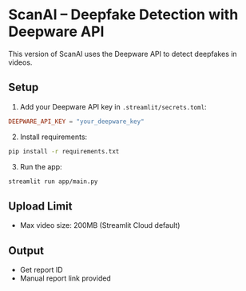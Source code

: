 
# ScanAI – Deepfake Detection with Deepware API

This version of ScanAI uses the Deepware API to detect deepfakes in videos.

## Setup

1. Add your Deepware API key in `.streamlit/secrets.toml`:
```toml
DEEPWARE_API_KEY = "your_deepware_key"
```

2. Install requirements:
```bash
pip install -r requirements.txt
```

3. Run the app:
```bash
streamlit run app/main.py
```

## Upload Limit
- Max video size: 200MB (Streamlit Cloud default)

## Output
- Get report ID
- Manual report link provided
